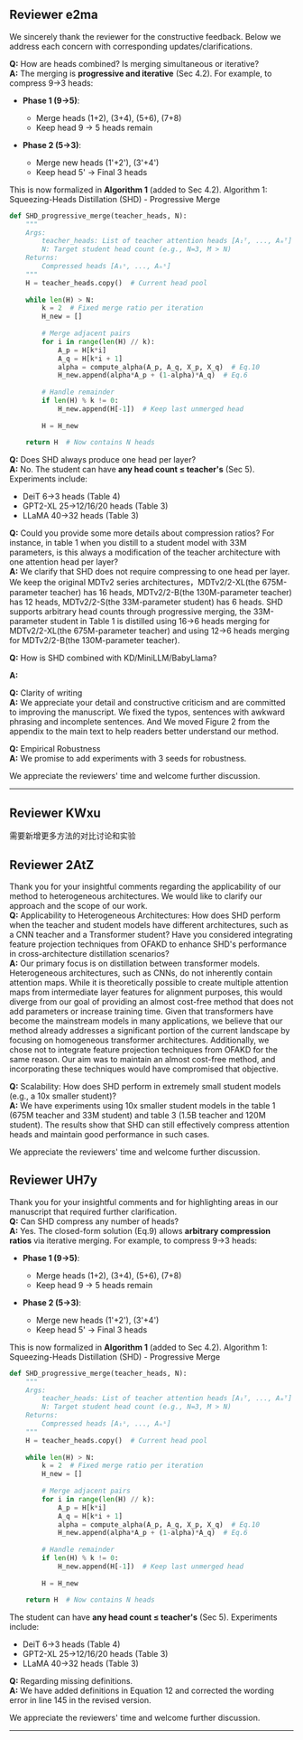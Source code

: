 ## Reviewer e2ma
<!-- 认为babyllama已经在几个任务上超过了T5和OPT，所以效果不够显著，论文中能说明这一点会更好
希望论文中能加入一个明确的算法流程，包括输入、输出、获得蒸馏模型的步骤，期望这个算法流程能回答到：同时结合模型中的所有头吗？还是每层的所有头一次性结合？如果不是，迭代结合是如何进行的？
在表1中，KD+SHD的损失函数是什么？它是否涉及logit蒸馏项和中间注意力图转换蒸馏项？
可以描述一下将MiniLLM与SHD结合的具体含义吗？即损失函数是如何结合的？以及BabyLlama+SHD是什么意思？它是与BabyLlama预训练相同的过程，但使用SHD损失而不是标准的KL散度损失吗？
承诺会补充多个种子的实验
将图2从附录移到主文本中会非常有用

所有层中的头是同时结合的吗？还是迭代结合的？该方法是否总是生成每层一个注意力头？
SHD是如何与KD、BabyLlama和MiniLLM结合的？在这些情况下的损失函数是什么？
能否提供一些关于压缩率的更多细节？例如，在表1中，当你蒸馏到一个有33M参数的学生模型时，这是否总是对教师架构进行修改，每层只有一个注意力头（如果这确实是SHD的工作方式）？
论文中的结果看起来不错，但我仍然对方法的细节以及它如何与其他损失函数结合感到不确定。如果作者能够令人满意地回答这些问题并提供一些清晰度，我愿意重新考虑我的评分。 -->

We sincerely thank the reviewer for the constructive feedback. Below we address each concern with corresponding updates/clarifications.

**Q:** How are heads combined? Is merging simultaneous or iterative?  
**A:** The merging is **progressive and iterative** (Sec 4.2). For example, to compress 9→3 heads:

- **Phase 1 (9→5)**: 
  - Merge heads (1+2), (3+4), (5+6), (7+8) 
  - Keep head 9 → 5 heads remain

- **Phase 2 (5→3)**:
  - Merge new heads (1'+2'), (3'+4')
  - Keep head 5' → Final 3 heads

This is now formalized in **Algorithm 1** (added to Sec 4.2).
Algorithm 1: Squeezing-Heads Distillation (SHD) - Progressive Merge
```python
def SHD_progressive_merge(teacher_heads, N):
    """
    Args:
        teacher_heads: List of teacher attention heads [A₁ᵀ, ..., Aₘᵀ] (e.g., M=9)
        N: Target student head count (e.g., N=3, M > N)
    Returns:
        Compressed heads [A₁ˢ, ..., Aₙˢ]
    """
    H = teacher_heads.copy()  # Current head pool
    
    while len(H) > N:
        k = 2  # Fixed merge ratio per iteration
        H_new = []
        
        # Merge adjacent pairs
        for i in range(len(H) // k):
            A_p = H[k*i]
            A_q = H[k*i + 1]
            alpha = compute_alpha(A_p, A_q, X_p, X_q)  # Eq.10
            H_new.append(alpha*A_p + (1-alpha)*A_q)  # Eq.6
        
        # Handle remainder
        if len(H) % k != 0:
            H_new.append(H[-1])  # Keep last unmerged head
        
        H = H_new
    
    return H  # Now contains N heads
```

**Q:** Does SHD always produce one head per layer?  
**A:** No. The student can have **any head count ≤ teacher's** (Sec 5). Experiments include:
- DeiT 6→3 heads (Table 4)
- GPT2-XL 25→12/16/20 heads (Table 3)
- LLaMA 40→32 heads (Table 3)

**Q:** Could you provide some more details about compression ratios? For instance, in table 1 when you distill to a student model with 33M parameters, is this always a modification of the teacher architecture with one attention head per layer?  
**A:** We clarify that SHD does not require compressing to one head per layer. We keep the original MDTv2 series architectures，MDTv2/2-XL(the 675M-parameter teacher) has 16 heads, MDTv2/2-B(the 130M-parameter teacher) has 12 heads, MDTv2/2-S(the 33M-parameter student) has 6 heads. SHD supports arbitrary head counts through progressive merging, the 33M-parameter student in Table 1 is distilled using 16→6 heads merging for MDTv2/2-XL(the 675M-parameter teacher) and using 12→6 heads merging for MDTv2/2-B(the 130M-parameter teacher).

**Q:** How is SHD combined with KD/MiniLLM/BabyLlama?  
<!-- 在表1中，KD+SHD的损失函数是什么？它是否涉及logit蒸馏项和中间注意力图转换蒸馏项？
可以描述一下将MiniLLM与SHD结合的具体含义吗？即损失函数是如何结合的？以及BabyLlama+SHD是什么意思？它是与BabyLlama预训练相同的过程，但使用SHD损失而不是标准的KL散度损失吗？ 
SHD是如何与KD、BabyLlama和MiniLLM结合的？在这些情况下的损失函数是什么？
-->
**A:** 




**Q:** Clarity of writing  
**A:** We appreciate your detail and constructive criticism and are committed to improving the manuscript. We fixed the typos, sentences with awkward phrasing and incomplete sentences. And We moved Figure 2 from the appendix to the main text to help readers better understand our method.


**Q:** Empirical Robustness  
**A:** We promise to add experiments with 3 seeds for robustness.

We appreciate the reviewers' time and welcome further discussion.

---

## Reviewer KWxu
需要新增更多方法的对比讨论和实验

## Reviewer 2AtZ
<!-- 异构架构的适用性：当教师和学生模型具有不同架构（例如CNN教师和变压器学生）时，SHD的表现如何？
与OFAKD整合：是否考虑过整合OFAKD中的特征投影技术以增强SHD在跨架构蒸馏场景中的表现？
可扩展性：SHD在极小的学生模型（例如10倍小的学生模型）中的表现如何？ -->
Thank you for your insightful comments regarding the applicability of our method to heterogeneous architectures. We would like to clarify our approach and the scope of our work.  
**Q:** Applicability to Heterogeneous Architectures: How does SHD perform when the teacher and student models have different architectures, such as a CNN teacher and a Transformer student?​ Have you considered integrating feature projection techniques from OFAKD to enhance SHD's performance in cross-architecture distillation scenarios?​  
**A:** Our primary focus is on distillation between transformer models. Heterogeneous architectures, such as CNNs, do not inherently contain attention maps. While it is theoretically possible to create multiple attention maps from intermediate layer features for alignment purposes, this would diverge from our goal of providing an almost cost-free method that does not add parameters or increase training time. Given that transformers have become the mainstream models in many applications, we believe that our method already addresses a significant portion of the current landscape by focusing on homogeneous transformer architectures.
Additionally, we chose not to integrate feature projection techniques from OFAKD for the same reason. Our aim was to maintain an almost cost-free method, and incorporating these techniques would have compromised that objective.

**Q:** Scalability: How does SHD perform in extremely small student models (e.g., a 10x smaller student)?​  
**A:** We have experiments using 10x smaller student models in the table 1 (675M teacher and 33M student) and table 3 (1.5B teacher and 120M student). The results show that SHD can still effectively compress attention heads and maintain good performance in such cases.

We appreciate the reviewers' time and welcome further discussion.

## Reviewer UH7y
Thank you for your insightful comments and for highlighting areas in our manuscript that required further clarification.  
**Q:** Can SHD compress any number of heads?  
**A:** Yes. The closed-form solution (Eq.9) allows **arbitrary compression ratios** via iterative merging. For example, to compress 9→3 heads:
- **Phase 1 (9→5)**: 
  - Merge heads (1+2), (3+4), (5+6), (7+8) 
  - Keep head 9 → 5 heads remain

- **Phase 2 (5→3)**:
  - Merge new heads (1'+2'), (3'+4')
  - Keep head 5' → Final 3 heads

This is now formalized in **Algorithm 1** (added to Sec 4.2).
Algorithm 1: Squeezing-Heads Distillation (SHD) - Progressive Merge
```python
def SHD_progressive_merge(teacher_heads, N):
    """
    Args:
        teacher_heads: List of teacher attention heads [A₁ᵀ, ..., Aₘᵀ] (e.g., M=9)
        N: Target student head count (e.g., N=3, M > N)
    Returns:
        Compressed heads [A₁ˢ, ..., Aₙˢ]
    """
    H = teacher_heads.copy()  # Current head pool
    
    while len(H) > N:
        k = 2  # Fixed merge ratio per iteration
        H_new = []
        
        # Merge adjacent pairs
        for i in range(len(H) // k):
            A_p = H[k*i]
            A_q = H[k*i + 1]
            alpha = compute_alpha(A_p, A_q, X_p, X_q)  # Eq.10
            H_new.append(alpha*A_p + (1-alpha)*A_q)  # Eq.6
        
        # Handle remainder
        if len(H) % k != 0:
            H_new.append(H[-1])  # Keep last unmerged head
        
        H = H_new
    
    return H  # Now contains N heads
```

The student can have **any head count ≤ teacher's** (Sec 5). Experiments include:
- DeiT 6→3 heads (Table 4)
- GPT2-XL 25→12/16/20 heads (Table 3)
- LLaMA 40→32 heads (Table 3)

**Q:** Regarding missing definitions.  
**A:** We have added definitions in Equation 12 and corrected the wording error in line 145 in the revised version.

We appreciate the reviewers' time and welcome further discussion.

---

